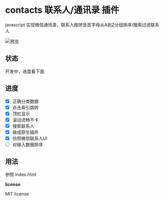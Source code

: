 # contacts 联系人/通讯录 插件

javascript 实现微信通讯录，联系人按拼音首字母从A到Z分组排序/搜索过滤联系人

![预览](http://ww2.sinaimg.cn/mw690/60cdc5a5gw1faii44zp40g20aq0iuqv7.gif)

## 状态

开发中，进度看下面

## 进度
- [x] 正确分类数据
- [x] 点击索引跳转
- [x] 顶栏显示
- [x] 滚动流畅不卡
- [x] 搜索联系人
- [x] 做成原生插件
- [x] 仿照微信联系人UI
- [ ] 对输入数据排序

## 用法

参照 index.html

**license**

MIT license
